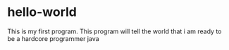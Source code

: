 # hello-world
This is my first program. This program will tell the world that i am ready to be a hardcore programmer java
